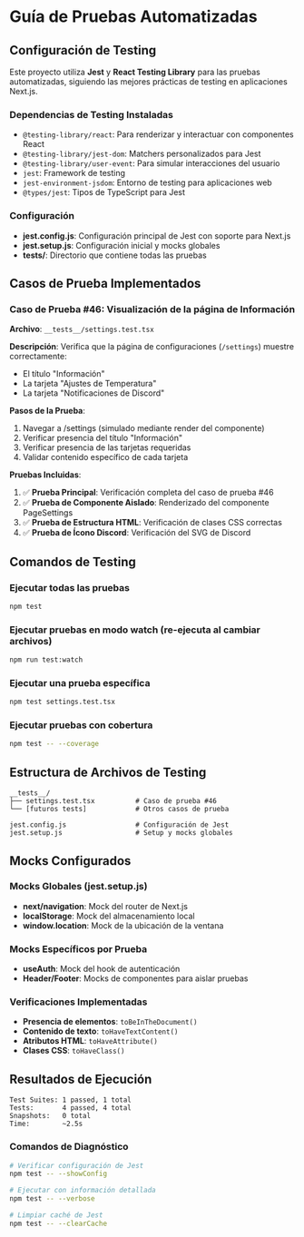 # Guía de Pruebas Automatizadas

## Configuración de Testing

Este proyecto utiliza **Jest** y **React Testing Library** para las pruebas automatizadas, siguiendo las mejores prácticas de testing en aplicaciones Next.js.

### Dependencias de Testing Instaladas

- `@testing-library/react`: Para renderizar y interactuar con componentes React
- `@testing-library/jest-dom`: Matchers personalizados para Jest
- `@testing-library/user-event`: Para simular interacciones del usuario
- `jest`: Framework de testing
- `jest-environment-jsdom`: Entorno de testing para aplicaciones web
- `@types/jest`: Tipos de TypeScript para Jest

### Configuración

- **jest.config.js**: Configuración principal de Jest con soporte para Next.js
- **jest.setup.js**: Configuración inicial y mocks globales
- **__tests__/**: Directorio que contiene todas las pruebas

## Casos de Prueba Implementados

### Caso de Prueba #46: Visualización de la página de Información

**Archivo**: `__tests__/settings.test.tsx`

**Descripción**: Verifica que la página de configuraciones (`/settings`) muestre correctamente:
- El título "Información"
- La tarjeta "Ajustes de Temperatura"
- La tarjeta "Notificaciones de Discord"

**Pasos de la Prueba**:
1. Navegar a /settings (simulado mediante render del componente)
2. Verificar presencia del título "Información"
3. Verificar presencia de las tarjetas requeridas
4. Validar contenido específico de cada tarjeta

**Pruebas Incluidas**:
1. ✅ **Prueba Principal**: Verificación completa del caso de prueba #46
2. ✅ **Prueba de Componente Aislado**: Renderizado del componente PageSettings
3. ✅ **Prueba de Estructura HTML**: Verificación de clases CSS correctas
4. ✅ **Prueba de Ícono Discord**: Verificación del SVG de Discord

## Comandos de Testing

### Ejecutar todas las pruebas
```bash
npm test
```

### Ejecutar pruebas en modo watch (re-ejecuta al cambiar archivos)
```bash
npm run test:watch
```

### Ejecutar una prueba específica
```bash
npm test settings.test.tsx
```

### Ejecutar pruebas con cobertura
```bash
npm test -- --coverage
```

## Estructura de Archivos de Testing

```
__tests__/
├── settings.test.tsx          # Caso de prueba #46
└── [futuros tests]            # Otros casos de prueba

jest.config.js                 # Configuración de Jest
jest.setup.js                  # Setup y mocks globales
```

## Mocks Configurados

### Mocks Globales (jest.setup.js)
- **next/navigation**: Mock del router de Next.js
- **localStorage**: Mock del almacenamiento local
- **window.location**: Mock de la ubicación de la ventana

### Mocks Específicos por Prueba
- **useAuth**: Mock del hook de autenticación
- **Header/Footer**: Mocks de componentes para aislar pruebas



### Verificaciones Implementadas
- **Presencia de elementos**: `toBeInTheDocument()`
- **Contenido de texto**: `toHaveTextContent()`
- **Atributos HTML**: `toHaveAttribute()`
- **Clases CSS**: `toHaveClass()`

## Resultados de Ejecución

```
Test Suites: 1 passed, 1 total
Tests:       4 passed, 4 total
Snapshots:   0 total
Time:        ~2.5s
```

### Comandos de Diagnóstico

```bash
# Verificar configuración de Jest
npm test -- --showConfig

# Ejecutar con información detallada
npm test -- --verbose

# Limpiar caché de Jest
npm test -- --clearCache
```